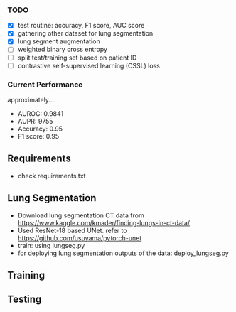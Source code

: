 ### TODO
- [x] test routine: accuracy, F1 score, AUC score
- [x] gathering other dataset for lung segmentation
- [x] lung segment augmentation 
- [ ] weighted binary cross entropy
- [ ] split test/training set based on patient ID
- [ ] contrastive self-supervised learning (CSSL) loss 

### Current Performance
approximately....
- AUROC: 0.9841
- AUPR: 9755
- Accuracy: 0.95
- F1 score: 0.95

## Requirements
- check requirements.txt

## Lung Segmentation
- Download lung segmentation CT data from https://www.kaggle.com/kmader/finding-lungs-in-ct-data/
- Used ResNet-18 based UNet. refer to https://github.com/usuyama/pytorch-unet
- train: using lungseg.py
- for deploying lung segmentation outputs of the data: deploy_lungseg.py

## Training

## Testing
